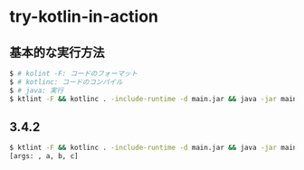 # try-kotlin-in-action
## 基本的な実行方法

```bash
$ # kolint -F: コードのフォーマット
$ # kotlinc: コードのコンパイル
$ # java: 実行
$ ktlint -F && kotlinc . -include-runtime -d main.jar && java -jar main.jar
```

## 3.4.2

```bash
$ ktlint -F && kotlinc . -include-runtime -d main.jar && java -jar main.jar a b c
[args: , a, b, c]
```
